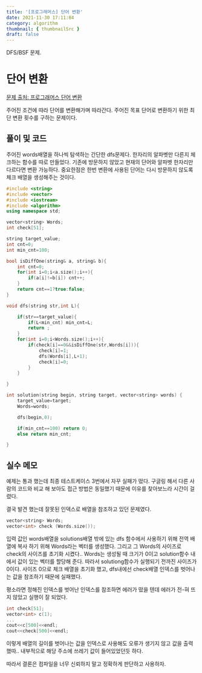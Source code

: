 ```yaml
---
title: '[프로그래머스] 단어 변환'
date: 2021-11-30 17:11:84
category: algorithm
thumbnail: { thumbnailSrc }
draft: false
---
```


DFS/BSF 문제.

# 단어 변환

[문제 출처: 프로그래머스 단어 변환](https://programmers.co.kr/learn/courses/30/lessons/43163)

주어진 조건에 따라 단어를 변환해가며 따라간다.
주어진 목표 단어로 변환하기 위한 최단 변환 횟수를 구하는 문제이다.

## 풀이 및 코드

주어진 words배열을 하나씩 탐색하는 간단한 dfs문제다. 한자리의 알파벳만 다른지 체크하는 함수를 따로 만들었다. 기존에 방문하지 않았고 현재의 단어와 알파벳 한자리만 다르다면 변환 가능하다.
중요한점은 한번 변환에 사용된 단어는 다시 방문하지 않도록 체크 배열을 생성해주는 것이다.

```cpp
#include <string>
#include <vector>
#include <iostream>
#include <algorithm>
using namespace std;

vector<string> Words;
int check[51];

string target_value;
int cnt=0;
int min_cnt=100;

bool isDiffOne(string& a, string& b){
    int cnt=0;
    for(int i=0;i<a.size();i++){
        if(a[i]!=b[i]) cnt++;
    }
    return cnt==1?true:false;
}

void dfs(string str,int L){

    if(str==target_value){
        if(L<min_cnt) min_cnt=L;
        return ;
    }
    for(int i=0;i<Words.size();i++){
        if(check[i]==0&&isDiffOne(str,Words[i])){
            check[i]=1;
            dfs(Words[i],L+1);
            check[i]=0;
        }
    }

}

int solution(string begin, string target, vector<string> words) {
    target_value=target;
    Words=words;

    dfs(begin,0);

    if(min_cnt==100) return 0;
    else return min_cnt;

}
```

## 실수 메모

예제는 통과 했는데 최종 테스트케이스 3번에서 자꾸 실패가 떴다. 구글링 해서 다른 사람의 코드와 비교 해 보아도 접근 방법은 동일했기 때문에 이유를 찾아보느라 시간이 걸렸다.

결국 발견 했는데 잘못된 인덱스로 배열을 참조하고 있던 문제였다.

```cpp
vector<string> Words;
vector<int> check (Words.size());
```

입력 값인 words배열을 solutions배열 밖에 있는 dfs 함수에서 사용하기 위해 전역 배열에 복사 하기 위해 Words라는 벡터를 생성했다.
그리고 그 Words의 사이즈로 check의 사이즈를 초기화 시켰다..
Words는 생성될 때 크기가 0이고 solution함수 내에서 값이 있는 벡터를 할당해 준다.
따라서 solutiong함수가 실행되기 전까진 사이즈가 0이다.
사이즈 0으로 체크 배열을 초기화 했고, dfs내에선 check배열 인덱스를 벗어나는 값을 참조하기 때문에 실패했다.

평소라면 정해진 인덱스를 벗어난 인덱스를 참조하면 에러가 떴을 텐데 에러가 전-혀 뜨지 않았고 실행이 잘 되었다.

```cpp
int check[51];
vector<int> c(1);
...
cout<<c[500]<<endl;
cout<<check[500]<<endl;
```

이렇게 배열의 길이를 벗어나는 값을 인덱스로 사용해도 오류가 생기지 않고 값을 출력했따..
내부적으로 해당 주소에 쓰레기 값이 들어있었던듯 하다.

따라서 결론은
컴파일을 너무 신뢰하지 말고 정확하게 판단하고 사용하자.
